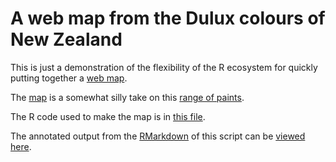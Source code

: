 # A web map from the Dulux colours of New Zealand
This is just a demonstration of the flexibility of the R ecosystem for quickly putting together a [web map](map).

The [map](map) is a somewhat silly take on this [range of paints](https://www.dulux.co.nz/colour/colours-of-new-zealand).

The R code used to make the map is in [this file](code/build-dulux-colours-map.R?raw=true).

The annotated output from the [RMarkdown](https://rmarkdown.rstudio.com/) of this script can be [viewed here](markdown-output).
